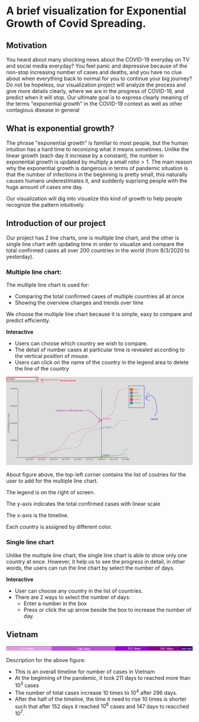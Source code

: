 # A brief visualization for Exponential Growth of Covid Spreading.
## **Motivation**
You heard about many shocking news about the COVID-19 everyday on TV and social media everyday? You feel panic and depressive because of the non-stop increasing number of cases and deaths, and you have no clue about when everything back to normal for you to continue your big journey? Do not be hopeless, our visualization project will analyze the process and give more details clearly, where we are in the progress of COVID-19, and predict when it will stop. Our ultimate goal is to express clearly meaning of the terms "exponential growth" in the COVID-19 context as well as other contagious disease in general

## **What is exponential growth?**
The phrase "exponential growth" is familiar to most people, but the human intuition has a hard time to reconizing what it means sometimes. Unlike the linear growth (each day it increase by a constant), the number in exponential growth is updated by multiply a small $ratio > 1$. The main reason why the exponential growth is dangerous in terms of pandemic situation is that the number of infections in the beginning is pretty small, this naturally causes humans underestimates it, and suddenly suprising people with the huge amount of cases one day. 

Our visualization will dig into visualize this kind of growth to help people recognize the pattern intuitively.
## **Introduction of our project**

Our project has 2 line charts, one is multiple line chart, and the other is single line chart with updating time in order to visualize and compare the total confirmed cases all over 200 countries in the world (from 8/3/2020 to yesterday).

### **Multiple line chart:**

The multiple line chart is used for: 
- Comparing the total confirmed cases of multiple countries all at once
- Showing the overview changes and trends over time

We choose the multiple line chart because it is simple, easy to compare and predict efficiently.

**Interactive**
- Users can choose which country we wish to compare.
- The detail of number cases at particular time is revealed according to the vertical position of mouse.
- Users can click on the name of the country in the legend area to delete the line of the country

<img src = "multiple.png"><img>

About figure above, the top-left corner contains the list of coutries for the user to add for the multiple line chart.

The legend is on the right of screen.

The y-axis indicates the total confirmed cases with linear scale

The x-axis is the timeline.

Each country is assigned by different color.

### **Single line chart**

Unlike the multiple line chart, the single line chart is able to show only one country at once. However, it help us to see the progress in detail, in other words, the users can run the line chart by select the number of days.

**Interactive**
- User can choose any country in the list of countries.
- There are 2 ways to select the number of days: 
    - Enter a number in the box
    - Press or click the up arrow beside the box to increase the number of day.


## **Vietnam**

<img src = "Vietnam time line.png" style width = "800"><img/>

Description for the above figure:
- This is an overall timeline for number of cases in Vietnam
- At the beginning of the pandemic, it took 211 days to reached more than $10^3$ cases
- The number of total cases increase $10$ times to $10^4$ after 296 days.
- After the half of the timeline, the time it need to rise 10 times is shorter such that after 152 days it reached $10^6$ cases and 147 days to reacched $10^7$.
